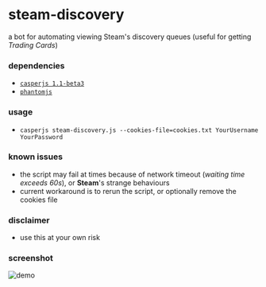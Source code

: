 steam-discovery
==============

a bot for automating viewing Steam's discovery queues (useful for getting _Trading Cards_)

### dependencies
+ [`casperjs 1.1-beta3`](http://casperjs.org)
+ [`phantomjs`](http://phantomjs.org)

### usage
+ `casperjs steam-discovery.js --cookies-file=cookies.txt YourUsername YourPassword`

### known issues
+ the script may fail at times because of network timeout (_waiting time exceeds 60s_), or __Steam__'s strange behaviours
+ current workaround is to rerun the script, or optionally remove the cookies file

### disclaimer
+ use this at your own risk

### screenshot
![demo](https://raw.githubusercontent.com/nhat-nguyen/steam-discovery/master/demo.png)

